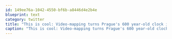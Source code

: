 ```yaml
---
id: 149ee76a-1042-4550-bf6b-a8446d4e2b4e
blueprint: text
category: twitter
title: "This is cool: Video-mapping turns Prague's 600 year-old clock into a virtual masterpiece. http://tinyurl.com/2ds4yoy"
caption: "This is cool: Video-mapping turns Prague's 600 year-old clock into a virtual masterpiece. http://tinyurl.com/2ds4yoy"
---
```

